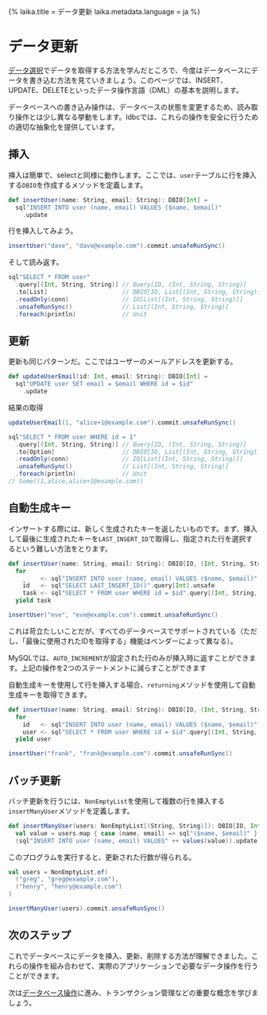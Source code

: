 {%
  laika.title = データ更新
  laika.metadata.language = ja
%}

# データ更新

[データ選択](/ja/tutorial/Selecting-Data.md)でデータを取得する方法を学んだところで、今度はデータベースにデータを書き込む方法を見ていきましょう。このページでは、INSERT、UPDATE、DELETEといったデータ操作言語（DML）の基本を説明します。

データベースへの書き込み操作は、データベースの状態を変更するため、読み取り操作とは少し異なる挙動をします。ldbcでは、これらの操作を安全に行うための適切な抽象化を提供しています。

## 挿入

挿入は簡単で、selectと同様に動作します。ここでは、`user`テーブルに行を挿入する`DBIO`を作成するメソッドを定義します。

```scala
def insertUser(name: String, email: String): DBIO[Int] =
  sql"INSERT INTO user (name, email) VALUES ($name, $email)"
    .update
```

行を挿入してみよう。

```scala
insertUser("dave", "dave@example.com").commit.unsafeRunSync()
```

そして読み返す。

```scala
sql"SELECT * FROM user"
  .query[(Int, String, String)] // Query[IO, (Int, String, String)]
  .to[List]                     // DBIO[IO, List[(Int, String, String)]]
  .readOnly(conn)               // IO[List[(Int, String, String)]]
  .unsafeRunSync()              // List[(Int, String, String)]
  .foreach(println)             // Unit
```

## 更新

更新も同じパターンだ。ここではユーザーのメールアドレスを更新する。

```scala
def updateUserEmail(id: Int, email: String): DBIO[Int] =
  sql"UPDATE user SET email = $email WHERE id = $id"
    .update
```

結果の取得

```scala
updateUserEmail(1, "alice+1@example.com").commit.unsafeRunSync()

sql"SELECT * FROM user WHERE id = 1"
  .query[(Int, String, String)] // Query[IO, (Int, String, String)]
  .to[Option]                   // DBIO[IO, List[(Int, String, String)]]
  .readOnly(conn)               // IO[List[(Int, String, String)]]
  .unsafeRunSync()              // List[(Int, String, String)]
  .foreach(println)             // Unit
// Some((1,alice,alice+1@example.com))
```

## 自動生成キー

インサートする際には、新しく生成されたキーを返したいものです。まず、挿入して最後に生成されたキーを`LAST_INSERT_ID`で取得し、指定された行を選択するという難しい方法をとります。

```scala 3
def insertUser(name: String, email: String): DBIO[IO, (Int, String, String)] =
  for
    _    <- sql"INSERT INTO user (name, email) VALUES ($name, $email)".update
    id   <- sql"SELECT LAST_INSERT_ID()".query[Int].unsafe
    task <- sql"SELECT * FROM user WHERE id = $id".query[(Int, String, String)].to[Option]
  yield task
```

```scala
insertUser("eve", "eve@example.com").commit.unsafeRunSync()
```

これは苛立たしいことだが、すべてのデータベースでサポートされている（ただし、「最後に使用されたIDを取得する」機能はベンダーによって異なる）。

MySQLでは、`AUTO_INCREMENT`が設定された行のみが挿入時に返すことができます。上記の操作を2つのステートメントに減らすことができます

自動生成キーを使用して行を挿入する場合、`returning`メソッドを使用して自動生成キーを取得できます。

```scala 3
def insertUser(name: String, email: String): DBIO[IO, (Int, String, String)] =
  for
    id   <- sql"INSERT INTO user (name, email) VALUES ($name, $email)".returning[Int]
    user <- sql"SELECT * FROM user WHERE id = $id".query[(Int, String, String)].to[Option]
  yield user
```

```scala
insertUser("frank", "frank@example.com").commit.unsafeRunSync()
```

## バッチ更新

バッチ更新を行うには、`NonEmptyList`を使用して複数の行を挿入する`insertManyUser`メソッドを定義します。

```scala 3
def insertManyUser(users: NonEmptyList[(String, String)]): DBIO[IO, Int] =
  val value = users.map { case (name, email) => sql"($name, $email)" }
  (sql"INSERT INTO user (name, email) VALUES" ++ values(value)).update
```

このプログラムを実行すると、更新された行数が得られる。

```scala
val users = NonEmptyList.of(
  ("greg", "greg@example.com"),
  ("henry", "henry@example.com")
)

insertManyUser(users).commit.unsafeRunSync()
```

## 次のステップ

これでデータベースにデータを挿入、更新、削除する方法が理解できました。これらの操作を組み合わせて、実際のアプリケーションで必要なデータ操作を行うことができます。

次は[データベース操作](/ja/tutorial/Database-Operations.md)に進み、トランザクション管理などの重要な概念を学びましょう。
